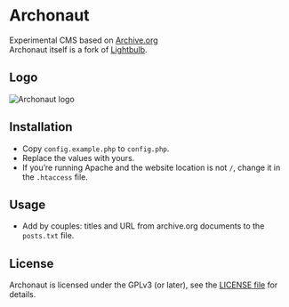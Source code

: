 # Archonaut

Experimental CMS based on [Archive.org](http://archive.org/)  
Archonaut itself is a fork of [Lightbulb](https://github.com/lisezmoi/lightbulb).


## Logo

![Archonaut logo](https://raw.github.com/raphaelbastide/archonaut/master/ui/img/archonaut-logo.png)

## Installation

- Copy `config.example.php` to `config.php`.
- Replace the values with yours.
- If you’re running Apache and the website location is not `/`, change it in the `.htaccess` file.

## Usage

- Add by couples: titles and URL from archive.org documents to the `posts.txt` file.

## License

Archonaut is licensed under the GPLv3 (or later), see the [LICENSE file](https://github.com/lisezmoi/lightbulb/blob/master/LICENSE) for details.
